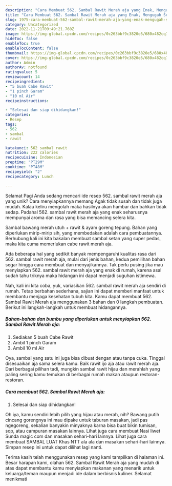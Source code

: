 ```yaml
---
description: "Cara Membuat 562. Sambal Rawit Merah aja yang Enak, Mengugah Selera"
title: "Cara Membuat 562. Sambal Rawit Merah aja yang Enak, Mengugah Selera"
slug: 1975-cara-membuat-562-sambal-rawit-merah-aja-yang-enak-mengugah-selera
category: Uncategorized
date: 2022-11-21T09:49:21.760Z
image: https://img-global.cpcdn.com/recipes/0c263bbf9c3820e5/680x482cq70/562-sambal-rawit-merah-aja-foto-resep-utama.jpg
hideToc: false
enableToc: true
enableTocContent: false
thumbnail: https://img-global.cpcdn.com/recipes/0c263bbf9c3820e5/680x482cq70/562-sambal-rawit-merah-aja-foto-resep-utama.jpg
cover: https://img-global.cpcdn.com/recipes/0c263bbf9c3820e5/680x482cq70/562-sambal-rawit-merah-aja-foto-resep-utama.jpg
author: Admin
authorAv: notfound
ratingvalue: 5
reviewcount: 14
recipeingredient:
- "5 buah Cabe Rawit"
- "1 pinch Garam"
- "10 ml Air"
recipeinstructions:

- "Selesai dan siap dihidangkan!"
categories:
- Resep
tags:
- 562
- sambal
- rawit

katakunci: 562 sambal rawit 
nutrition: 222 calories
recipecuisine: Indonesian
preptime: "PT29M"
cooktime: "PT48M"
recipeyield: "2"
recipecategory: Lunch

---
```



Selamat Pagi Anda sedang mencari ide resep 562. sambal rawit merah aja yang unik? Cara menyiapkannya memang Agak tidak susah dan tidak juga mudah. Kalau keliru mengolah maka hasilnya akan hambar dan bahkan tidak sedap. Padahal 562. sambal rawit merah aja yang enak seharusnya mempunyai aroma dan rasa yang bisa memancing selera kita.


Sambal bawang merah utuh + rawit &amp; ayam goreng tepung. Bahan yang diperlukan mirip-mirip sih, yang membedakan adalah cara pembuatannya. Berhubung kali ini kita bakalan membuat sambal setan yang super pedas, maka kita cuma memerlukan cabe rawit merah aja.

Ada beberapa hal yang sedikit banyak mempengaruhi kualitas rasa dari 562. sambal rawit merah aja, mulai dari jenis bahan, kedua pemilihan bahan segar hingga cara membuat dan menyajikannya. Tak perlu pusing jika mau menyiapkan 562. sambal rawit merah aja yang enak di rumah, karena asal sudah tahu triknya maka hidangan ini dapat menjadi suguhan istimewa.


Nah, kali ini kita coba, yuk, variasikan 562. sambal rawit merah aja sendiri di rumah. Tetap berbahan sederhana, sajian ini dapat memberi manfaat untuk membantu menjaga kesehatan tubuh kita. Kamu dapat membuat 562. Sambal Rawit Merah aja menggunakan 3 bahan dan 0 langkah pembuatan. Berikut ini langkah-langkah untuk membuat hidangannya.

<!--inarticleads1-->

##### Bahan-bahan dan bumbu yang diperlukan untuk menyiapkan 562. Sambal Rawit Merah aja:

1. Sediakan 5 buah Cabe Rawit
1. Ambil 1 pinch Garam
1. Ambil 10 ml Air


Oya, sambal yang satu ini juga bisa dibuat dengan atau tanpa cuka. Tinggal disesuaikan aja sama selera kamu. Baik rawit ijo aja atau rawit merah aja. Dari berbagai pilihan tadi, mungkin sambal rawit hijau dan merahlah yang paling sering kamu temukan di berbagai rumah makan ataupun restoran-restoran. 

<!--inarticleads2-->

##### Cara membuat 562. Sambal Rawit Merah aja:


1. Selesai dan siap dihidangkan!

Oh iya, kamu sendiri lebih pilih yang hijau atau merah, nih? Bawang putih cincang gorengnya ini mau dipake untuk taburan masakan, jadi pas ngegoreng, sekalian banyakin minyaknya karna bisa buat bikin tumisan, sop, atau campuran masakan lainnya. Lihat juga cara membuat Nasi liwet Sunda magic com dan masakan sehari-hari lainnya. Lihat juga cara membuat SAMBAL LUAT Khas NTT ala ala dan masakan sehari-hari lainnya. Simpan resep ini untuk dapat dilihat lagi nanti. 

Terima kasih telah menggunakan resep yang kami tampilkan di halaman ini. Besar harapan kami, olahan 562. Sambal Rawit Merah aja yang mudah di atas dapat membantu kamu menyiapkan makanan yang menarik untuk keluarga/teman maupun menjadi ide dalam berbisnis kuliner. Selamat menikmati
